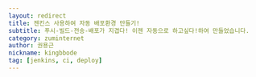```yaml
---
layout: redirect
title: 젠킨스 사용하여 자동 배포환경 만들기!
subtitle: 푸시-빌드-전송-배포가 지겹다! 이젠 자동으로 하고싶다!하여 만들었습니다.
category: zuminternet
author: 권용근
nickname: kingbbode
tag: [jenkins, ci, deploy]
---
```

<script>
    location.href="https://zuminternet.github.io/JENKINS-BUILD/";
</script>